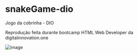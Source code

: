 # snakeGame-dio

Jogo da cobrinha - DIO

Reprodução feita durante bootcamp HTML Web Developer da digitalinnovation.one



![image](https://user-images.githubusercontent.com/78889170/138205040-ec27a1a5-f5a9-405c-9b21-bd1d3f3423d0.png)

